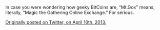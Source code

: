 

In case you were wondering how geeky BitCoins are, “Mt.Gox” means, literally, “Magic the Gathering
Online Exchange.” For serious.

[Originally posted on Twitter, on April 16th,
2013.](https://twitter.com/codinghorror/status/324218736347332608) 